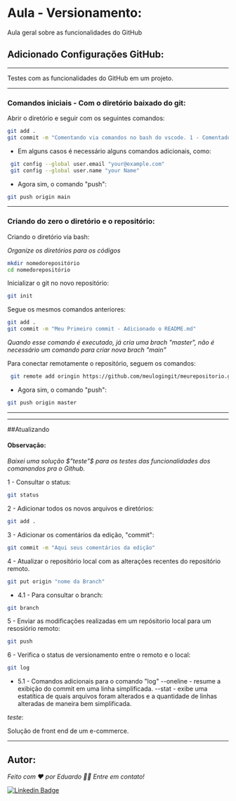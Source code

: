 
# Aula - Versionamento:
Aula geral sobre as funcionalidades do GitHub

## Adicionado Configurações GitHub:
--------------------------------
Testes com as funcionalidades do GitHub em um projeto.

--------------------------------
### Comandos iniciais - Com o diretório baixado do git:

Abrir o diretório e seguir com os seguintes comandos:

```sh
git add .
git commit -m "Comentando via comandos no bash do vscode. 1 - Comentados no readme"
```
* Em alguns casos é necessário alguns comandos adicionais, como:
```sh
 git config --global user.email "your@example.com"
 git config --global user.name "your Name"

```
* Agora sim, o comando "push":
```sh
git push origin main
```
________________________________

### Criando do zero o diretório e o repositório:

Criando o diretório via bash:

*Organize os diretórios para os códigos* 

```sh
mkdir nomedorepositório
cd nomedorepositório

```

Inicializar o git no novo repositório:

```sh
git init
```
Segue os mesmos comandos anteriores:

```sh
git add .
git commit -m "Meu Primeiro commit - Adicionado o README.md"
```
*Quando esse comando é executado, já cria uma brach "master", não é necessário um comando para criar nova brach "main"*

Para conectar remotamente o repositório, seguem os comandos:
```sh
 git remote add oringin https://github.com/meulogingit/meurepositorio.git

```
* Agora sim, o comando "push":
```sh
git push origin master
```
_______________________________


------------------------------------------------
##Atualizando

#### Observação:

  *Baixei uma solução $"teste"$ para os testes das funcionalidades dos comanandos pra o Github.*



1 - Consultar o status:

```sh
git status
```
2 - Adicionar todos os novos arquivos e diretórios:

```sh
git add .
```
3 - Adicionar os comentários da edição, "commit":

```sh
git commit -m "Aqui seus comentários da edição"
```
4 - Atualizar o repositório local com as alterações recentes do repositório remoto.

```sh
git put origin "nome da Branch"
```
* 4.1 - Para consultar o branch:

```sh
git branch
```
5 - Enviar as modificações realizadas em um repósitorio local para um resosiório remoto:

```sh
git push
```

6 - Verifica o status de versionamento entre o remoto e o local:

```sh
git log
```
* 5.1 - Comandos adicionais para o comando "log"
--oneline - resume a exibição do commit em uma linha simplificada.
--stat - exibe uma estatítica de quais arquivos foram alterados e a quantidade de linhas alteradas de maneira bem simplificada.


$teste:$ 

Solução de front end de um e-commerce.

------------------------------------------------


















































## Autor:

*Feito com ❤️ por Eduardo 👋🏽 Entre em contato!*

[![Linkedin Badge](https://img.shields.io/badge/-Eduardo-blue?style=flat-square&logo=Linkedin&logoColor=white&link=https://www.linkedin.com/in/eduardo-pateis-joaquim/)](https://www.linkedin.com/in/eduardo-pateis-joaquim/)
